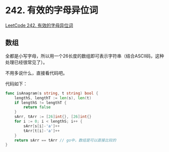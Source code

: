 # 242. 有效的字母异位词

[LeetCode 242. 有效的字母异位词](https://leetcode.cn/problems/valid-anagram/)

## 数组

全都是小写字母，所以用一个26长度的数组即可表示字符串（结合ASCII码，这种处理已经很常见了）。

不用多说什么，直接看代码吧。

代码如下：

```go
func isAnagram(s string, t string) bool {
	lengthS, lengthT := len(s), len(t)
	if lengthS != lengthT {
		return false
	}
	sArr, tArr := [26]int{}, [26]int{}
	for i := 0; i < lengthS; i++ {
		sArr[s[i]-'a']++
		tArr[t[i]-'a']++
	}
	return sArr == tArr // go中，数组是可以直接比较的
}
```







